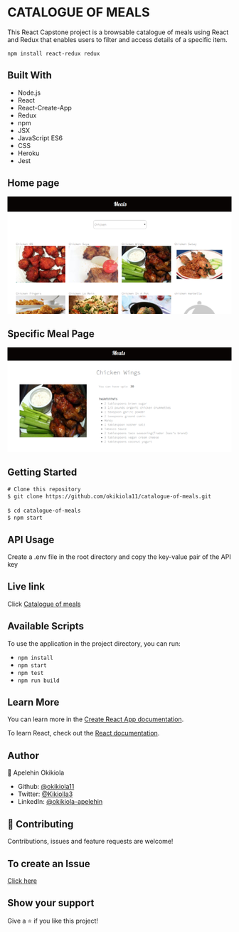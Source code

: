 # CATALOGUE OF MEALS 
 
This React Capstone project is a browsable catalogue of meals using React and Redux that enables users to filter and access details of a specific item.

``` 
npm install react-redux redux 
```

## Built With
- Node.js
- React
- React-Create-App
- Redux
- npm
- JSX
- JavaScript ES6
- CSS
- Heroku
- Jest

## Home page
![screenshot](src/assets/screenshot.png)

## Specific Meal Page
![screenshot](src/assets/screenshot2.png)

## Getting Started
```
# Clone this repository
$ git clone https://github.com/okikiola11/catalogue-of-meals.git

$ cd catalogue-of-meals
$ npm start
```

## API Usage
Create a .env file in the root directory and copy the key-value pair of the API key

## Live link
Click <a href="https://catalogue-of-meals.netlify.app/">Catalogue of meals</a>

## Available Scripts

To use the application in the project directory, you can run:

- `npm install`
- `npm start`
- `npm test`
- `npm run build`

## Learn More

You can learn more in the [Create React App documentation](https://facebook.github.io/create-react-app/docs/getting-started).

To learn React, check out the [React documentation](https://reactjs.org/).


## Author

👤 Apelehin Okikiola

- Github: [@okikiola11](https://github.com/okikiola11)
- Twitter: [@Kikiolla3](https://twitter.com/Kikiolla3)
- LinkedIn: [@okikiola-apelehin](https://www.linkedin.com/in/okikiola-apelehin-459008122/)


## 🤝 Contributing
 Contributions, issues and feature requests are welcome!

## To create an Issue 
<a href="https://github.com/okikiola11/catalogue-of-meals/issues">Click here</a>

## Show your support 
Give a ⭐️ if you like this project!